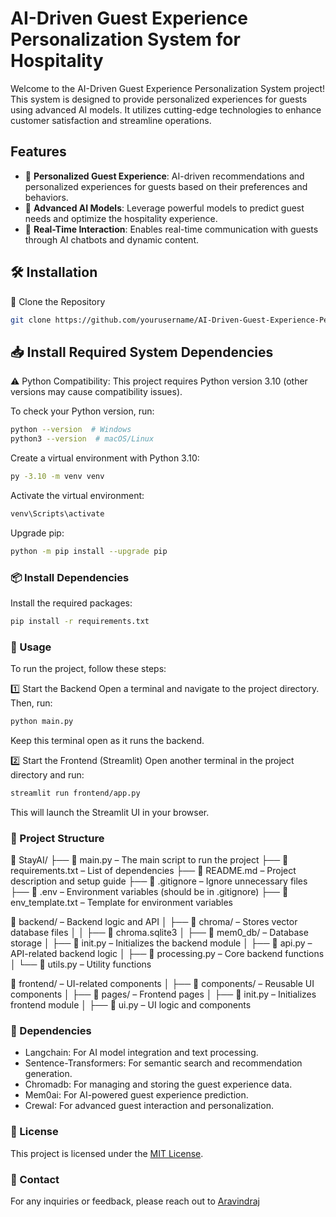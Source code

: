 
#  AI-Driven Guest Experience Personalization System for Hospitality

Welcome to the AI-Driven Guest Experience Personalization System project! This system is designed to provide personalized experiences for guests using advanced AI models. It utilizes cutting-edge technologies to enhance customer satisfaction and streamline operations.



## Features

- 🏨 **Personalized Guest Experience**: AI-driven recommendations and personalized experiences for guests based on their preferences and behaviors.
- 🧠 **Advanced AI Models**: Leverage powerful models to predict guest needs and optimize the hospitality experience.
- 💬 **Real-Time Interaction**: Enables real-time communication with guests through AI chatbots and dynamic content.



## 🛠️ Installation

🔀 Clone the Repository
```bash
git clone https://github.com/yourusername/AI-Driven-Guest-Experience-Personalization.git

```
## 📥 Install Required System Dependencies
⚠️ Python Compatibility: This project requires Python version 3.10 (other versions may cause compatibility issues).

To check your Python version, run:
```bash
python --version  # Windows
python3 --version  # macOS/Linux

```
Create a virtual environment with Python 3.10:
```bash 
py -3.10 -m venv venv
```
Activate the virtual environment:
```bash
venv\Scripts\activate
```
Upgrade pip:
```bash
python -m pip install --upgrade pip
```
### 📦 Install Dependencies
Install the required packages:
```bash
pip install -r requirements.txt
```

### 🚀 Usage
To run the project, follow these steps:

1️⃣ Start the Backend
Open a terminal and navigate to the project directory. Then, run:
```bash
python main.py
```
Keep this terminal open as it runs the backend.

2️⃣ Start the Frontend (Streamlit)
Open another terminal in the project directory and run:
```bash
streamlit run frontend/app.py
```
This will launch the Streamlit UI in your browser.


### 📂 Project Structure
📂 StayAI/
├── 📄 main.py – The main script to run the project
├── 📄 requirements.txt – List of dependencies
├── 📄 README.md – Project description and setup guide
├── 📄 .gitignore – Ignore unnecessary files
├── 📄 .env – Environment variables (should be in .gitignore)
├── 📄 env_template.txt – Template for environment variables

📂 backend/ – Backend logic and API
│ ├── 📂 chroma/ – Stores vector database files
│ │ ├── 📄 chroma.sqlite3
│ ├── 📂 mem0_db/ – Database storage
│ ├── 📄 init.py – Initializes the backend module
│ ├── 📄 api.py – API-related backend logic
│ ├── 📄 processing.py – Core backend functions
│ └── 📄 utils.py – Utility functions

📂 frontend/ – UI-related components
│ ├── 📂 components/ – Reusable UI components
│ ├── 📂 pages/ – Frontend pages
│ ├── 📄 init.py – Initializes frontend module
│ ├── 📄 ui.py – UI logic and components


### 🧰 Dependencies
- Langchain: For AI model integration and text processing.
- Sentence-Transformers: For semantic search and recommendation generation.
- Chromadb: For managing and storing the guest experience data.
- Mem0ai: For AI-powered guest experience prediction.
- CrewaI: For advanced guest interaction and personalization.

### 📝 License

This project is licensed under the [MIT License](https://opensource.org/licenses/MIT).

### 📧 Contact

For any inquiries or feedback, please reach out to [Aravindraj](https://github.com/AravindD-S)
